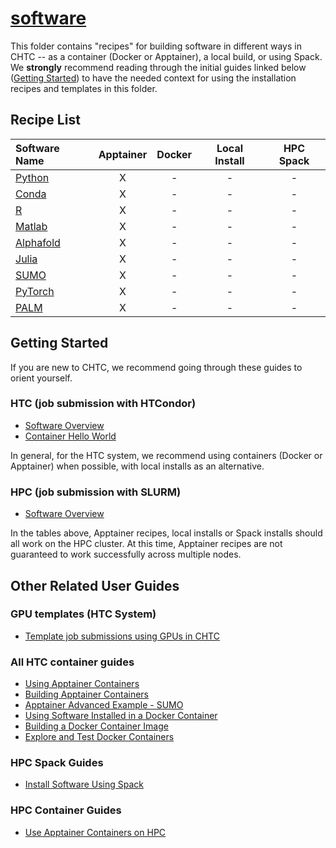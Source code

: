 # [software](/software)

This folder contains "recipes" for building software in different ways in CHTC -- 
as a container (Docker or Apptainer), a local build, or using Spack. We **strongly**
recommend reading through the initial guides linked below 
([Getting Started](#getting-started)) to have the needed 
context for using the installation recipes and templates in this folder. 

## Recipe List

| Software Name | Apptainer | Docker | Local Install | HPC Spack | 
| :--- | :---: | :---: | :---: | :---: |
| [Python](Python) | X | - | - | - | 
| [Conda](Conda) | X | - | - | - | 
| [R](R) | X | - | - | - | 
| [Matlab](Matlab) | X | - | - | - | 
| [Alphafold](AlphaFold) | X | - | - | - | 
| [Julia](Julia) | X | - | - | - | 
| [SUMO](SUMO) | X | - | - | - | 
| [PyTorch](PyTorch) | X | - | - | - | 
| [PALM](PALM) | X | - | - | - | 

## Getting Started

If you are new to CHTC, we recommend going through these guides to orient yourself. 

### HTC (job submission with HTCondor)

- [Software Overview]()
- [Container Hello World]()

In general, for the HTC system, we recommend using containers (Docker or Apptainer)
when possible, with local installs as an alternative. 

### HPC (job submission with SLURM)

- [Software Overview](https://chtc.cs.wisc.edu/uw-research-computing/hpc-software)

In the tables above, Apptainer recipes, local installs or Spack installs should 
all work on the HPC cluster. At this time, Apptainer recipes are not guaranteed 
to work successfully across multiple nodes. 

## Other Related User Guides

### GPU templates (HTC System)

- [Template job submissions using GPUs in CHTC](https://github.com/CHTC/templates-GPUs)

### All HTC container guides

- [Using Apptainer Containers](https://chtc.cs.wisc.edu/uw-research-computing/apptainer-htc)
- [Building Apptainer Containers](https://chtc.cs.wisc.edu/uw-research-computing/apptainer-build)
- [Apptainer Advanced Example - SUMO](https://chtc.cs.wisc.edu/uw-research-computing/apptainer-htc-advanced-example)
- [Using Software Installed in a Docker Container](https://chtc.cs.wisc.edu/uw-research-computing/docker-jobs)
- [Building a Docker Container Image](https://chtc.cs.wisc.edu/uw-research-computing/docker-build)
- [Explore and Test Docker Containers](https://chtc.cs.wisc.edu/uw-research-computing/docker-test)

### HPC Spack Guides

- [Install Software Using Spack](https://chtc.cs.wisc.edu/uw-research-computing/hpc-spack-install)

### HPC Container Guides

- [Use Apptainer Containers on HPC](https://chtc.cs.wisc.edu/uw-research-computing/apptainer-hpc)
